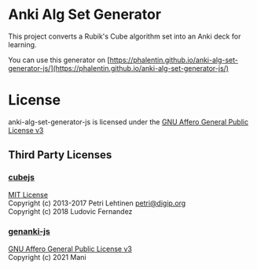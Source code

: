 # Anki Alg Set Generator
This project converts a Rubik's Cube algorithm set into an Anki deck for learning.

You can use this generator on [https://phalentin.github.io/anki-alg-set-generator-js/](https://phalentin.github.io/anki-alg-set-generator-js/)

# License
anki-alg-set-generator-js is licensed under the [GNU Affero General Public License v3](https://github.com/Phalentin/phalentin.github.io/blob/main/LICENSE.txt)

## Third Party Licenses
### [cubejs](https://github.com/ldez/cubejs)
[MIT License](https://github.com/ldez/cubejs/blob/master/LICENSE)
<br>Copyright (c) 2013-2017 Petri Lehtinen <petri@digip.org>
<br>Copyright (c) 2018 Ludovic Fernandez

### [genanki-js](https://github.com/krmanik/genanki-js/)
[GNU Affero General Public License v3](https://github.com/krmanik/genanki-js/blob/main/License.md)
<br>Copyright (c) 2021 Mani
